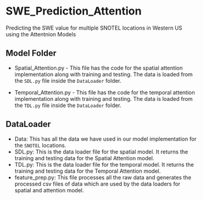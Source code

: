 # SWE_Prediction_Attention
Predicting the SWE value for multiple SNOTEL locations in Western US using the Attentnion Models


## Model Folder

- Spatial_Attention.py - This file has the code for the spatial attention implementation along with training and testing.
                          The data is loaded from the ```SDL.py``` file inside the ```DataLoader``` folder.

- Temporal_Attention.py - This file has the code for the temporal attention implementation along with training and testing.
                          The data is loaded from the ```TDL.py``` file inside the ```DataLoader``` folder.


## DataLoader

- Data: This has all the data we have used in our model implementation for the ```SNOTEL``` locations.
- SDL.py: This is the data loader file for the spatial model. It returns the training and testing data for the Spatial Attention model.
- TDL.py: This is the data loader file for the temporal model. It returns the training and testing data for the Temporal Attention model.
- feature_prep.py: This file processes all the raw data and generates the processed csv files of data which are used by the data loaders for
                    spatial and attention model.
